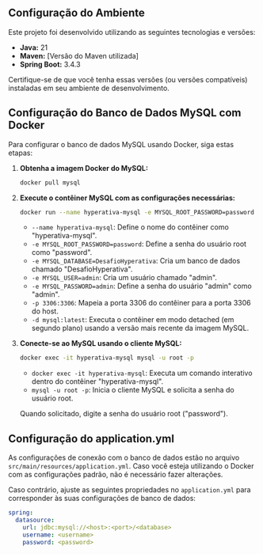 ## Configuração do Ambiente

Este projeto foi desenvolvido utilizando as seguintes tecnologias e versões:

* **Java:** 21
* **Maven:** \[Versão do Maven utilizada]
* **Spring Boot:** 3.4.3

Certifique-se de que você tenha essas versões (ou versões compatíveis) instaladas em seu ambiente de desenvolvimento.

## Configuração do Banco de Dados MySQL com Docker

Para configurar o banco de dados MySQL usando Docker, siga estas etapas:

1.  **Obtenha a imagem Docker do MySQL:**

    ```bash
    docker pull mysql
    ```

2.  **Execute o contêiner MySQL com as configurações necessárias:**

    ```bash
    docker run --name hyperativa-mysql -e MYSQL_ROOT_PASSWORD=password -e MYSQL_DATABASE=DesafioHyperativa -e MYSQL_USER=admin -e MYSQL_PASSWORD=admin -p 3306:3306 -d mysql:latest
    ```

    * `--name hyperativa-mysql`: Define o nome do contêiner como "hyperativa-mysql".
    * `-e MYSQL_ROOT_PASSWORD=password`: Define a senha do usuário root como "password".
    * `-e MYSQL_DATABASE=DesafioHyperativa`: Cria um banco de dados chamado "DesafioHyperativa".
    * `-e MYSQL_USER=admin`: Cria um usuário chamado "admin".
    * `-e MYSQL_PASSWORD=admin`: Define a senha do usuário "admin" como "admin".
    * `-p 3306:3306`: Mapeia a porta 3306 do contêiner para a porta 3306 do host.
    * `-d mysql:latest`: Executa o contêiner em modo detached (em segundo plano) usando a versão mais recente da imagem MySQL.

3.  **Conecte-se ao MySQL usando o cliente MySQL:**

    ```bash
    docker exec -it hyperativa-mysql mysql -u root -p
    ```

    * `docker exec -it hyperativa-mysql`: Executa um comando interativo dentro do contêiner "hyperativa-mysql".
    * `mysql -u root -p`: Inicia o cliente MySQL e solicita a senha do usuário root.

    Quando solicitado, digite a senha do usuário root ("password").

## Configuração do application.yml

As configurações de conexão com o banco de dados estão no arquivo `src/main/resources/application.yml`. Caso você esteja utilizando o Docker com as configurações padrão, não é necessário fazer alterações.

Caso contrário, ajuste as seguintes propriedades no `application.yml` para corresponder às suas configurações de banco de dados:

```yaml
spring:
  datasource:
    url: jdbc:mysql://<host>:<port>/<database>
    username: <username>
    password: <password>